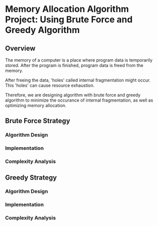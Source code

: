 # Memory Allocation Algorithm Project: Using Brute Force and Greedy Algorithm

## Overview

The memory of a computer is a place where program data is temporarily stored. After the program is finished, program data is freed from the memory.

After freeing the data, 'holes' called internal fragmentation might occur. This 'holes' can cause resource exhaustion.

Therefore, we are designing algorithm with brute force and greedy algorithm to minimize the occurance of internal fragmentation, as well as optimizing memory allocation.

## Brute Force Strategy

### Algorithm Design

### Implementation

### Complexity Analysis

## Greedy Strategy

### Algorithm Design

### Implementation

### Complexity Analysis
